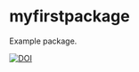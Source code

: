 # myfirstpackage
Example package.


[![DOI](https://zenodo.org/badge/443002831.svg)](https://zenodo.org/badge/latestdoi/443002831)


